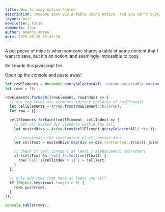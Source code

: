 ```yaml
---
title: How to copy notion tables
description: Someone sent you a table using notion, and you can't copy/paste it? Do this
layout: post
newsletter: false
comments: true
author: Amando Abreu
date: 2023-06-20 12:42:20
---
```

A﻿ pet peeve of mine is when someone shares a table of some content that I want to save, but it's on notion, and seemingly impossible to copy.

S﻿o I made this javascript file.

O﻿pen up the console and paste away!

```javascript
let rowElements = document.querySelectorAll('.notion-selectable.notion-page-block.notion-collection-item');
let rows = [];

rowElements.forEach((rowElement, rowIndex) => {
  // Get top level div elements (direct children of rowElement)
  let cellElements = Array.from(rowElement.children);
  let row = {};

  cellElements.forEach((cellElement, cellIndex) => {
    // Get all nested div elements within the cell
    let nestedDivs = Array.from(cellElement.querySelectorAll('div'));

    // Concatenate the textContent of all nested divs
    let cellText = nestedDivs.map(div => div.textContent.trim()).join(' ');

    // Check if text contains at least 3 alphanumeric characters
    if (cellText && /\w{3,}/.test(cellText)) {
      row[`Cell ${cellIndex + 1}`] = cellText;
    }
  });

  // Only add rows that have at least one cell
  if (Object.keys(row).length > 0) {
    rows.push(row);
  }
});

console.table(rows);

```